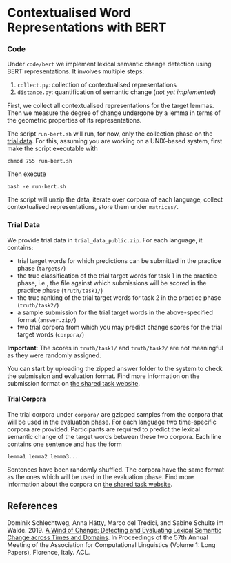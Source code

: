 # Contextualised Word Representations with BERT

### Code

Under `code/bert` we implement lexical semantic change detection using BERT representations. It involves multiple steps:

1. `collect.py`: collection of contextualised representations
2. `distance.py`: quantification of semantic change (*not yet implemented*)

First, we collect all contextualised representations for the target lemmas. Then we measure the degree of change 
undergone by a lemma in terms of the geometric properties of its representations.

The script `run-bert.sh` will run, for now, only the collection phase on the [trial data](#markdown-header-trial-data). 
For this, assuming you are working on a UNIX-based system, first make the script executable with

	chmod 755 run-bert.sh

Then execute

	bash -e run-bert.sh

The script will unzip the data, iterate over corpora of each language, collect contextualised representations, store them under `matrices/`.
<!--
and write the results for the trial targets under `results/`. It will also produce answer files for task 1 and 2 in the required submission format from the results and store them under `results/`. It does this in the following way: FD and CNT+CI+CD predict change values for the target words. These values provide the ranking for task 2. Then, target words are assigned into two classes depending on whether their predicted change values exceed a specified threshold or not. If the script throws errors, you might need to install Python dependencies: `pip3 install -r requirements.txt`.
-->

### Trial Data <a name="markdown-header-trial-data"></a>

We provide trial data in `trial_data_public.zip`. For each language, it contains:

- trial target words for which predictions can be submitted in the practice phase (`targets/`)
- the true classification of the trial target words for task 1 in the practice phase, i.e., the file against which submissions will be scored in the practice phase (`truth/task1/`)
- the true ranking of the trial target words for task 2 in the practice phase (`truth/task2/`)
- a sample submission for the trial target words in the above-specified format (`answer.zip/`)
- two trial corpora from which you may predict change scores for the trial target words (`corpora/`)

__Important__: The scores in `truth/task1/` and `truth/task2/` are not meaningful as they were randomly assigned.

You can start by uploading the zipped answer folder to the system to check the submission and evaluation format. Find more information on the submission format on [the shared task website](https://languagechange.org/semeval/).

#### Trial Corpora ####

The trial corpora under `corpora/` are gzipped samples from the corpora that will be used in the evaluation phase. For each language two time-specific corpora are provided. Participants are required to predict the lexical semantic change of the target words between these two corpora. Each line contains one sentence and has the form

	lemma1 lemma2 lemma3...

Sentences have been randomly shuffled. The corpora have the same format as the ones which will be used in the evaluation phase. Find more information about the corpora on [the shared task website](https://languagechange.org/semeval/).


References <a name="references"></a>
--------

Dominik Schlechtweg, Anna Hätty, Marco del Tredici, and Sabine Schulte im Walde. 2019. [A Wind of Change: Detecting and Evaluating Lexical Semantic Change across Times and Domains](https://www.aclweb.org/anthology/papers/P/P19/P19-1072/). In Proceedings of the 57th Annual Meeting of the Association for Computational Linguistics (Volume 1: Long Papers), Florence, Italy. ACL.